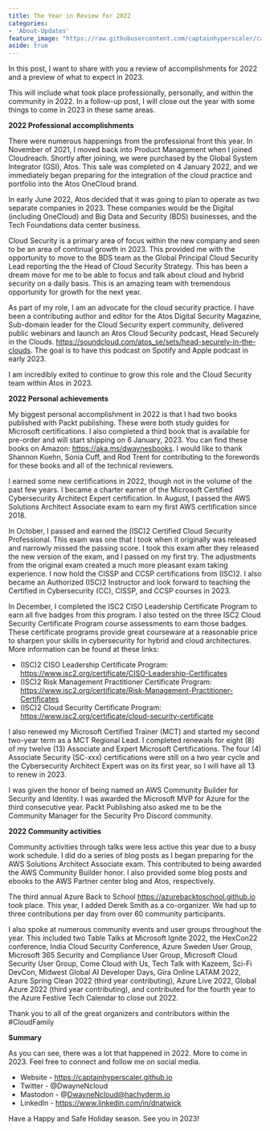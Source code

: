 ```yaml
---
title: The Year in Review for 2022
categories:
- 'About-Updates'
feature_image: "https://raw.githubusercontent.com/captainhyperscaler/captainhyperscaler.github.io/main/images/2023/banner/banner%20logo_without_background.png"
aside: true
---
```


In this post, I want to share with you a review of accomplishments for 2022 and a preview of what to expect in 2023.

This will include what took place professionally, personally, and within the community in 2022.  In a follow-up post, I will close out the year with some things to come in 2023 in these same areas.

**2022 Professional accomplishments**

There were numerous happenings from the professional front this year.  In November of 2021, I moved back into Product Management when I joined Cloudreach.  Shortly after joining, we were purchased by the Global System Integrator (GSI), Atos.  This sale was completed on 4 January 2022, and we immediately began preparing for the integration of the cloud practice and portfolio into the Atos OneCloud brand.

In early June 2022, Atos decided that it was going to plan to operate as two separate companies in 2023.  These companies would be the Digital (including OneCloud) and Big Data and Security (BDS) businesses, and the Tech Foundations data center business.

Cloud Security is a primary area of focus within the new company and seen to be an area of continual growth in 2023.  This provided me with the opportunity to move to the BDS team as the Global Principal Cloud Security Lead reporting the the Head of Cloud Security Strategy.  This has been a dream move for me to be able to focus and talk about cloud and hybrid security on a daily basis.  This is an amazing team with tremendous opportunity for growth for the next year.

As part of my role, I am an advocate for the cloud security practice.  I have been a contributing author and editor for the Atos Digital Security Magazine, Sub-domain leader for the Cloud Security expert community, delivered public webinars and launch an Atos Cloud Security podcast, Head Securely in the Clouds. <https://soundcloud.com/atos_se/sets/head-securely-in-the-clouds>.  The goal is to have this podcast on Spotify and Apple podcast in early 2023.

I am incredibly exited to continue to grow this role and the Cloud Security team within Atos in 2023.

**2022 Personal achievements**

My biggest personal accomplishment in 2022 is that I had two books published with Packt publishing.  These were both study guides for Microsoft certifications.  I also completed a third book that is available for pre-order and will start shipping on 6 January, 2023.  You can find these books on Amazon: <https://aka.ms/dwaynesbooks>.  I would like to thank Shannon Kuehn, Sonia Cuff, and Rod Trent for contributing to the forewords for these books and all of the technical reviewers.

I earned some new certifications in 2022, though not in the volume of the past few years.  I became a charter earner of the Microsoft Certified Cybersecurity Architect Expert certification. In August, I passed the AWS Solutions Architect Associate exam to earn my first AWS certification since 2018. 

In October, I passed and earned the (ISC)2 Certified Cloud Security Professional.  This exam was one that I took when it originally was released and narrowly missed the passing score.  I took this exam after they released the new version of the exam, and I passed on my first try.  The adjustments from the original exam created a much more pleasant exam taking experience.  I now hold the CISSP and CCSP certifications from (ISC)2.  I also became an Authorized (ISC)2 Instructor and look forward to teaching the Certified in Cybersecurity (CC), CISSP, and CCSP courses in 2023.  

In December, I completed the ISC2 CISO Leadership Certificate Program to earn all five badges from this program.  I also tested on the three ISC2 Cloud Security Certificate Program course assessments to earn those badges.  These certificate programs provide great courseware at a reasonable price to sharpen your skills in cybersecurity for hybrid and cloud architectures.  More information can be found at these links:
- (ISC)2 CISO Leadership Certificate Program: <https://www.isc2.org/certificate/CISO-Leadership-Certificates>
- (ISC)2 Risk Management Practitioner Certificate Program: <https://www.isc2.org/certificate/Risk-Management-Practitioner-Certificates>
- (ISC)2 Cloud Security Certificate Program: <https://www.isc2.org/certificate/cloud-security-certificate>

I also renewed my Microsoft Certified Trainer (MCT) and started my second two-year term as a MCT Regional Lead.  I completed renewals for eight (8) of my twelve (13) Associate and Expert Microsoft Certifications. The four (4) Associate Security (SC-xxx) certifications were still on a two year cycle and the Cybersecurity Architect Expert was on its first year, so I will have all 13 to renew in 2023.

I was given the honor of being named an AWS Community Builder for Security and Identity.  I was awarded the Microsoft MVP for Azure for the third consecutive year. Packt Publishing also asked me to be the Community Manager for the Security Pro Discord community.

**2022 Community activities**

Community activities through talks were less active this year due to a busy work schedule.  I did do a series of blog posts as I began preparing for the AWS Solutions Architect Associate exam.  This contributed to being awarded the AWS Community Builder honor.  I also provided some blog posts and ebooks to the AWS Partner center blog and Atos, respectively.

The third annual Azure Back to School <https://azurebacktoschool.github.io> took place.  This year, I added Derek Smith as a co-organizer.  We had up to three contributions per day from over 60 community participants.

I also spoke at numerous community events and user groups throughout the year. This included two Table Talks at Microsoft Ignite 2022, the HexCon22 conference, India Cloud Security Conference, Azure Sweden User Group, Microsoft 365 Security and Compliance User Group, Microsoft Cloud Security User Group, Come Cloud with Us, Tech Talk with Kazeem, Sci-Fi DevCon, Midwest Global AI Developer Days, Gira Online LATAM 2022, Azure Spring Clean 2022 (third year contributing), Azure Live 2022, Global Azure 2022 (third year contributing), and contributed for the fourth year to the Azure Festive Tech Calendar to close out 2022.

Thank you to all of the great organizers and contributors within the #CloudFamily

**Summary**

As you can see, there was a lot that happened in 2022.  More to come in 2023.  Feel free to connect and follow me on social media. 

- Website - <https://captainhyperscaler.github.io>
- Twitter - @DwayneNcloud
- Mastodon - @DwayneNcloud@hachyderm.io
- LinkedIn - <https://www.linkedin.com/in/dnatwick>

Have a Happy and Safe Holiday season.  See you in 2023!